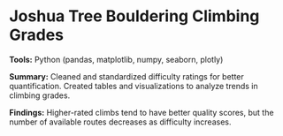 # Joshua Tree Bouldering Climbing Grades
**Tools:** Python (pandas, matplotlib, numpy, seaborn, plotly)  

**Summary:** Cleaned and standardized difficulty ratings for better quantification. Created tables and visualizations to analyze trends in climbing grades.  

**Findings:** Higher-rated climbs tend to have better quality scores, but the number of available routes decreases as difficulty increases.
